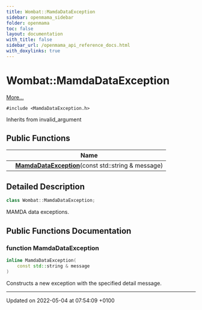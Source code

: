 ```yaml
---
title: Wombat::MamdaDataException
sidebar: openmama_sidebar
folder: openmama
toc: false
layout: documentation
with_title: false
sidebar_url: /openmama_api_reference_docs.html
with_doxylinks: true
---
```


# Wombat::MamdaDataException



 [More...](#detailed-description)


`#include <MamdaDataException.h>`

Inherits from invalid_argument

## Public Functions

|                | Name           |
| -------------- | -------------- |
| | **[MamdaDataException](classWombat_1_1MamdaDataException.html#function-mamdadataexception)**(const std::string & message) |

## Detailed Description

```cpp
class Wombat::MamdaDataException;
```


MAMDA data exceptions. 

## Public Functions Documentation

### function MamdaDataException

```cpp
inline MamdaDataException(
    const std::string & message
)
```


Constructs a new exception with the specified detail message. 


-------------------------------

Updated on 2022-05-04 at 07:54:09 +0100
